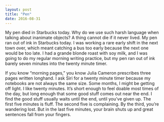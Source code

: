 ```yaml
---
layout: post
title: "Pen"
date: 2016-08-31
---
```


My pen died in Starbucks today. Why do we use such harsh language when talking about inanimate objects? A thing cannot die if it never lived. My pen ran out of ink in Starbucks today. I was working a rare early shift in the next town over, which meant catching a bus too early because the next one would be too late. I had a grande blonde roast with soy milk, and I was going to do my regular morning writing practice, but my pen ran out of ink barely seven minutes into the twenty minute timer. 

If you know “morning pages,” you know Julia Cameron prescribes three pages written longhand. I ask Siri for a twenty minute timer because my notebooks are not always the same size. Some months, I might be getting off light. I like twenty minutes. It’s short enough to feel doable most times of the day, but long enough that some good stuff comes out near the end. I find the good stuff usually waits until the end, until you’ve given up. The first five minutes is fluff. The second five is complaining. By the third, you’re wandering lost. But in the last five minutes, your brain shuts up and great sentences fall from your fingers.
